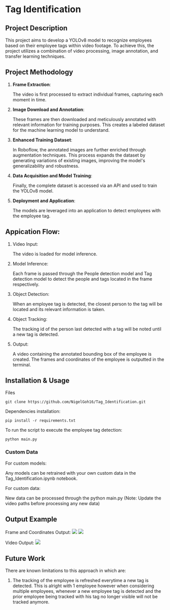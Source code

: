 # Tag Identification

## Project Description

This project aims to develop a YOLOv8 model to recognize employees based on their employee tags within video footage. To achieve this, the project utilizes a combination of video processing, image annotation, and transfer learning techniques.

## Project Methodology

1. **Frame Extraction**: 
    
    The video is first processed to extract individual frames, capturing each moment in time.

2. **Image Download and Annotation**: 
    
    These frames are then downloaded and meticulously annotated with relevant information for training purposes. This creates a labeled dataset for the machine learning model to understand.

3. **Enhanced Training Dataset**: 
    
    In Roboflow, the annotated images are further enriched through augmentation techniques. This process expands the dataset by generating variations of existing images, improving the model's generalizability and robustness.

4. **Data Acquisition and Model Training**: 
    
    Finally, the complete dataset is accessed via an API and used to train the YOLOv8 model. 

5. **Deployment and Application**:

    The models are leveraged into an application to detect employees with the employee tag.

## Appication Flow:

1. Video Input:

    The video is loaded for model inference.

2. Model Inference:

    Each frame is passed through the People detection model and Tag detection model to detect the people and tags located in the frame respectively.

3. Object Detection:

    When an employee tag is detected, the closest person to the tag will be located and its relevant information is taken.

4. Object Tracking:

    The tracking id of the person last detected with a tag will be noted until a new tag is detected.

5. Output:

    A video containing the annotated bounding box of the employee is created. The frames and coordinates of the employee is outputted in the terminal.

## Installation & Usage

Files
```
git clone https://github.com/NigelGoh16/Tag_Identification.git
```

Dependencies installation:
```
pip install -r requirements.txt
```

To run the script to execute the employee tag detection:
```
python main.py
```

### Custom Data

For custom models:
    
Any models can be retrained with your own custom data in the Tag_Identification.ipynb notebook.

For custom data:

New data can be processed through the python main.py
(Note: Update the video paths before processing any new data)

## Output Example

Frame and Coordinates Output:
![](https://drive.google.com/uc?export=view&id=16MJ8jLmZZRnRf2xYQQoB7lJZ6kyG3E1e)
![](https://drive.google.com/uc?export=view&id=1fasRg9YScCreGU6TzIEwagLmCT-Wnp6K)

Video Output:
![](https://drive.google.com/uc?export=view&id=1fEPtGWw-LljcSgwWDkmBKq8z-5KSfdlN)

## Future Work

There are known limitations to this approach in which are:

1. The tracking of the employee is refreshed everytime a new tag is detected.
This is alright with 1 employee however when considering multiple employees, whenever a new employee tag is detected and the prior employee being tracked with his tag no longer visible will not be tracked anymore.